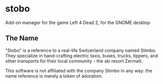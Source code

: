 # stobo

Add-on manager for the game Left 4 Dead 2, for the GNOME desktop

## The Name

"Stobo" is a reference to a real-life Switzerland company named Stimbo. They specialize in hand-crafting electric taxis, buses, trucks, tippers, and other transports for their local community - the ski resort Zermatt.

This software is not affiliated with the company Stimbo in any way: the name reference is merely a token of adoration.
